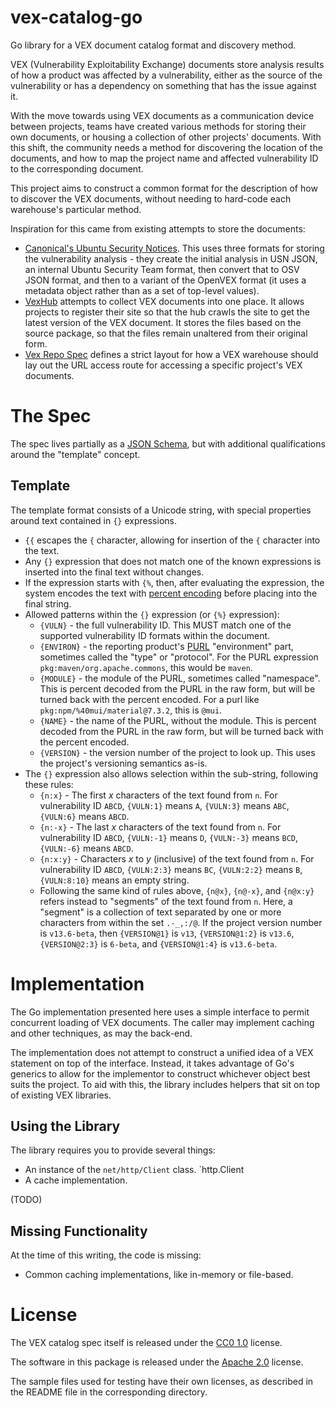 # vex-catalog-go

Go library for a VEX document catalog format and discovery method.

VEX (Vulnerability Exploitability Exchange) documents store analysis results of how a product was affected by a vulnerability, either as the source of the vulnerability or has a dependency on something that has the issue against it.

With the move towards using VEX documents as a communication device between projects, teams have created various methods for storing their own documents, or housing a collection of other projects' documents.  With this shift, the community needs a method for discovering the location of the documents, and how to map the project name and affected vulnerability ID to the corresponding document.  

This project aims to construct a common format for the description of how to discover the VEX documents, without needing to hard-code each warehouse's particular method.

Inspiration for this came from existing attempts to store the documents:

* [Canonical's Ubuntu Security Notices](https://github.com/canonical/ubuntu-security-notices).  This uses three formats for storing the vulnerability analysis - they create the initial analysis in USN JSON, an internal Ubuntu Security Team format, then convert that to OSV JSON format, and then to a variant of the OpenVEX format (it uses a metadata object rather than as a set of top-level values).
* [VexHub](https://github.com/aquasecurity/vexhub) attempts to collect VEX documents into one place.  It allows projects to register their site so that the hub crawls the site to get the latest version of the VEX document.  It stores the files based on the source package, so that the files remain unaltered from their original form.
* [Vex Repo Spec](https://github.com/aquasecurity/vex-repo-spec) defines a strict layout for how a VEX warehouse should lay out the URL access route for accessing a specific project's VEX documents.

# The Spec

The spec lives partially as a [JSON Schema](vex-catalog.v1_0.schema.json), but with additional qualifications around the "template" concept.

## Template

The template format consists of a Unicode string, with special properties around text contained in `{}` expressions.

* `{{` escapes the `{` character, allowing for insertion of the `{` character into the text.
* Any `{}` expression that does not match one of the known expressions is inserted into the final text without changes.
* If the expression starts with `{%`, then, after evaluating the expression, the system encodes the text with [percent encoding](https://en.wikipedia.org/wiki/Percent-encoding) before placing into the final string.
* Allowed patterns within the `{}` expression (or `{%}` expression):
  * `{VULN}` - the full vulnerability ID.  This MUST match one of the supported vulnerability ID formats within the document.
  * `{ENVIRON}` - the reporting product's [PURL](https://github.com/package-url/purl-spec) "environment" part, sometimes called the "type" or "protocol".  For the PURL expression `pkg:maven/org.apache.commons`, this would be `maven`.
  * `{MODULE}` - the module of the PURL, sometimes called "namespace".  This is percent decoded from the PURL in the raw form, but will be turned back with the percent encoded.  For a purl like `pkg:npm/%40mui/material@7.3.2`, this is `@mui`.
  * `{NAME}` - the name of the PURL, without the module.  This is percent decoded from the PURL in the raw form, but will be turned back with the percent encoded.
  * `{VERSION}` - the version number of the project to look up.  This uses the project's versioning semantics as-is.
* The `{}` expression also allows selection within the sub-string, following these rules:
  * `{n:x}` - The first *x* characters of the text found from `n`.  For vulnerability ID `ABCD`, `{VULN:1}` means `A`, `{VULN:3}` means `ABC`, `{VULN:6}` means `ABCD`.
  * `{n:-x}` - The last *x* characters of the text found from `n`.  For vulnerability ID `ABCD`, `{VULN:-1}` means `D`, `{VULN:-3}` means `BCD`, `{VULN:-6}` means `ABCD`.
  * `{n:x:y}` - Characters *x* to *y* (inclusive) of the text found from `n`.  For vulnerability ID `ABCD`, `{VULN:2:3}` means `BC`, `{VULN:2:2}` means `B`, `{VULN:8:10}` means an empty string.
  * Following the same kind of rules above, `{n@x}`, `{n@-x}`, and `{n@x:y}` refers instead to "segments" of the text found from `n`.  Here, a "segment" is a collection of text separated by one or more characters from within the set `.-_,:/@`.  If the project version number is `v13.6-beta`, then `{VERSION@1}` is `v13`, `{VERSION@1:2}` is `v13.6`, `{VERSION@2:3}` is `6-beta`, and `{VERSION@1:4}` is `v13.6-beta`.


# Implementation

The Go implementation presented here uses a simple interface to permit concurrent loading of VEX documents.  The caller may implement caching and other techniques, as may the back-end.

The implementation does not attempt to construct a unified idea of a VEX statement on top of the interface.  Instead, it takes advantage of Go's generics to allow for the implementor to construct whichever object best suits the project.  To aid with this, the library includes helpers that sit on top of existing VEX libraries.

## Using the Library

The library requires you to provide several things:

* An instance of the `net/http/Client` class.  `http.Client
* A cache implementation.

(TODO)

## Missing Functionality

At the time of this writing, the code is missing:

* Common caching implementations, like in-memory or file-based.

# License

The VEX catalog spec itself is released under the [CC0 1.0](https://creativecommons.org/public-domain/cc0/) license.

The software in this package is released under the [Apache 2.0](LICENSE) license.

The sample files used for testing have their own licenses, as described in the README file in the corresponding directory.
